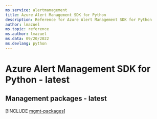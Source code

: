```yaml
---
ms.service: alertmanagement
title: Azure Alert Management SDK for Python
description: Reference for Azure Alert Management SDK for Python
author: lmazuel
ms.topic: reference
ms.author: lmazuel
ms.data: 09/20/2022
ms.devlang: python
---
```

# Azure Alert Management SDK for Python - latest

## Management packages - latest
[!INCLUDE [mgmt-packages](alert-management-mgmt-index.md)]